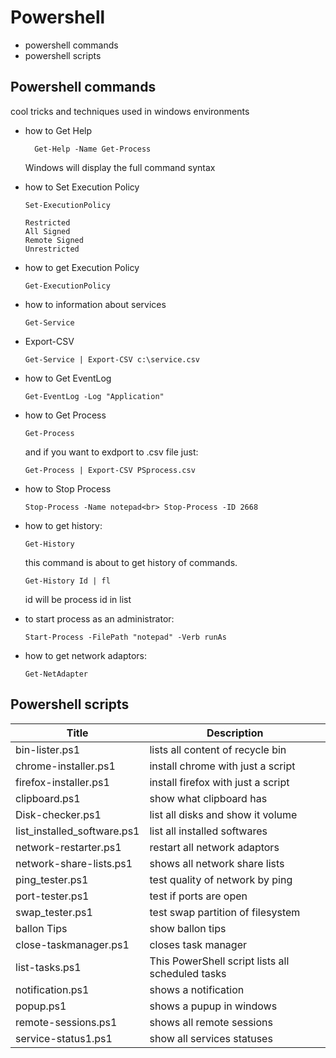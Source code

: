 # Powershell

<ul>
<li>powershell commands</li>
<li>powershell scripts</li>
</ul>





## Powershell commands
cool tricks and techniques used in windows environments

<ul>
<li>how to Get Help
  
      Get-Help -Name Get-Process

Windows will display the full command syntax
</li>
<li>how to Set Execution Policy

    Set-ExecutionPolicy

    Restricted 
    All Signed
    Remote Signed
    Unrestricted
</li>
<li>how to get Execution Policy

    Get-ExecutionPolicy

</li>
<li>how to information about services

    Get-Service

</li>

<li>Export-CSV

    Get-Service | Export-CSV c:\service.csv

</li>

<li>how to Get EventLog

    Get-EventLog -Log "Application"

</li>
<li>how to  Get Process

    Get-Process

and if you want to exdport to .csv file just:

    Get-Process | Export-CSV PSprocess.csv



</li>

<li>how to  Stop Process

    Stop-Process -Name notepad<br> Stop-Process -ID 2668

</li>

<li>how to get history:

    Get-History

this command is about to get history of commands.

     
    Get-History Id | fl
 
id will be process id in list

</li>


<li>to start process as an administrator:


    Start-Process -FilePath "notepad" -Verb runAs


</li>
<li>how to get network adaptors:


    Get-NetAdapter

</li>

</ul>


## Powershell scripts
| Title | Description |
|--- | --- |
| bin-lister.ps1| lists all content of recycle bin | 
| chrome-installer.ps1| install chrome with just a script | 
| firefox-installer.ps1 |install firefox with just a script |
| clipboard.ps1 | show what clipboard has | 
| Disk-checker.ps1 | list all disks and show it volume |  
| list_installed_software.ps1 | list all installed softwares| 
| network-restarter.ps1 | restart all network adaptors | 
| network-share-lists.ps1 | shows all network share lists | 
| ping_tester.ps1| test quality of network by ping | 
| port-tester.ps1 | test if ports are open | 
|swap_tester.ps1|test swap partition of filesystem|
|ballon Tips|show ballon tips|
|close-taskmanager.ps1|closes task manager|
|list-tasks.ps1|This PowerShell script lists all scheduled tasks|
|notification.ps1|shows a notification|
|popup.ps1|shows a pupup in windows|
|remote-sessions.ps1|shows all remote sessions|
|service-status1.ps1|show all services statuses|

